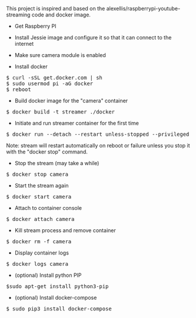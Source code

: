 This project is inspired and based on the alexellis/raspberrypi-youtube-streaming code and docker image.

* Get Raspberry PI
* Install Jessie image and configure it so that it can connect to the internet
* Make sure camera module is enabled

* Install docker
<pre>
$ curl -sSL get.docker.com | sh
$ sudo usermod pi -aG docker
$ reboot
</pre>
        
* Build docker image for the "camera" container
<pre>
$ docker build -t streamer ./docker 
</pre>
 
* Initiate and run streamer container for the first time
<pre>
$ docker run --detach --restart unless-stopped --privileged -e STREAM_YOUTUBE_SECRET="xxxxxxxxxxxxxxxx" -e STREAM_BITRATE=500000 -e STREAM_FPS=30 -e STREAM_WIDTH=800 -e STREAM_HEIGHT=600 --name camera streamer
</pre>
Note: stream will restart automatically on reboot or failure unless you stop it with the "docker stop" command. 

* Stop the stream (may take a while)
<pre>
$ docker stop camera  
</pre>

* Start the stream again
<pre>
$ docker start camera
</pre>

* Attach to container console
<pre>
$ docker attach camera
</pre>

* Kill stream process and remove container
<pre>
$ docker rm -f camera
</pre>

* Display container logs
<pre>
$ docker logs camera
</pre>

* (optional) Install python PIP
<pre>
$sudo apt-get install python3-pip
</pre>

* (optional) Install docker-compose
<pre>
$ sudo pip3 install docker-compose
</pre>

